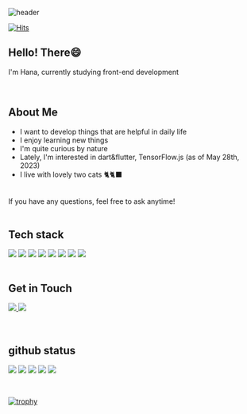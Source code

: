 <!-- ![header](https://capsule-render.vercel.app/api?type=rect) -->
![header](https://capsule-render.vercel.app/api?section=footer&type=rounded&color=timeGradient&height=150&fontSize=45&text=Jeong%20Hana%20|%20Front-end&fontAlign=50&animation=twinkling)

[![Hits](https://hits.seeyoufarm.com/api/count/incr/badge.svg?url=https%3A%2F%2Fgithub.com%2FHah-nna%2FHah-nna&count_bg=%23D3CCCC&title_bg=%23D3CCCC&icon=&icon_color=%23E7E7E7&title=hits&edge_flat=false)](https://hits.seeyoufarm.com)


<div align="left">
  <h2>Hello! There😄</h2>
  <p>I'm Hana, currently studying front-end development</p>  
  
  <br>

  <h2>About Me</h2>
  
  - I want to develop things that are helpful in daily life
  - I enjoy learning new things
  - I'm quite curious by nature
  - Lately, I'm interested in dart&flutter, TensorFlow.js (as of May 28th, 2023)
  - I live with lovely two cats 🐈🐈‍⬛
  <br>
  If you have any questions, feel free to ask anytime!

  
  <br>
  <br>
  
  <h2>Tech stack</h2>
  <img src="https://img.shields.io/badge/React-61DAFB?style=for-the-badge&logo=React&logoColor=fff"/>
  <img src="https://img.shields.io/badge/typescript-3178C6?style=for-the-badge&logo=typescript&logoColor=fff"/>
  <img src="https://img.shields.io/badge/next.js-000000?style=for-the-badge&logo=next.js&logoColor=fff"/>
  <img src="https://img.shields.io/badge/javascript-F7DF1E?style=for-the-badge&logo=javascript&logoColor=fff"/>
  <img src="https://img.shields.io/badge/styledcomponents-DB7093?style=for-the-badge&logo=styledcomponents&logoColor=fff"/>
  <img src="https://img.shields.io/badge/figma-F24E1E?style=for-the-badge&logo=figma&logoColor=fff"/>
  <img src="https://img.shields.io/badge/tailwindcss-06B6D4?style=for-the-badge&logo=tailwindcss&logoColor=fff"/>
  <img src="https://img.shields.io/badge/reactquery-FF4154?style=for-the-badge&logo=reactquery&logoColor=fff"/>
  <br>
    <br>

  <h2>Get in Touch</h2>
  
  <a href="mailto:hj08hn@gmail.com">
  <img src="https://img.shields.io/badge/gmail-EA4335?style=for-the-badge&logo=gmail&logoColor=fff" />
  </a>
  <a href="https://velog.io/@j_hana01" target="_blank">
  <img src="https://img.shields.io/badge/velog-20C997?style=for-the-badge&logo=velog&logoColor=fff" />
  </a>

</div>

  <br>
  <br>

<div align="left">
  <h2>github status</h2>
  
  ![](http://github-profile-summary-cards.vercel.app/api/cards/profile-details?username=Hah-nna&theme=vue) 
  ![](http://github-profile-summary-cards.vercel.app/api/cards/repos-per-language?username=Hah-nna&theme=vue)
  ![](http://github-profile-summary-cards.vercel.app/api/cards/most-commit-language?username=Hah-nna&theme=vue)
  ![](http://github-profile-summary-cards.vercel.app/api/cards/stats?username=Hah-nna&theme=vue)
  ![](http://github-profile-summary-cards.vercel.app/api/cards/productive-time?username=Hah-nna&theme=vue&utcOffset=9)    
 
  <br>
  
  [![trophy](https://github-profile-trophy.vercel.app/?username=Hah-nna&theme=flat&column=7&margin-w=9)](https://github.com/dkssud8150/)   
</div>
